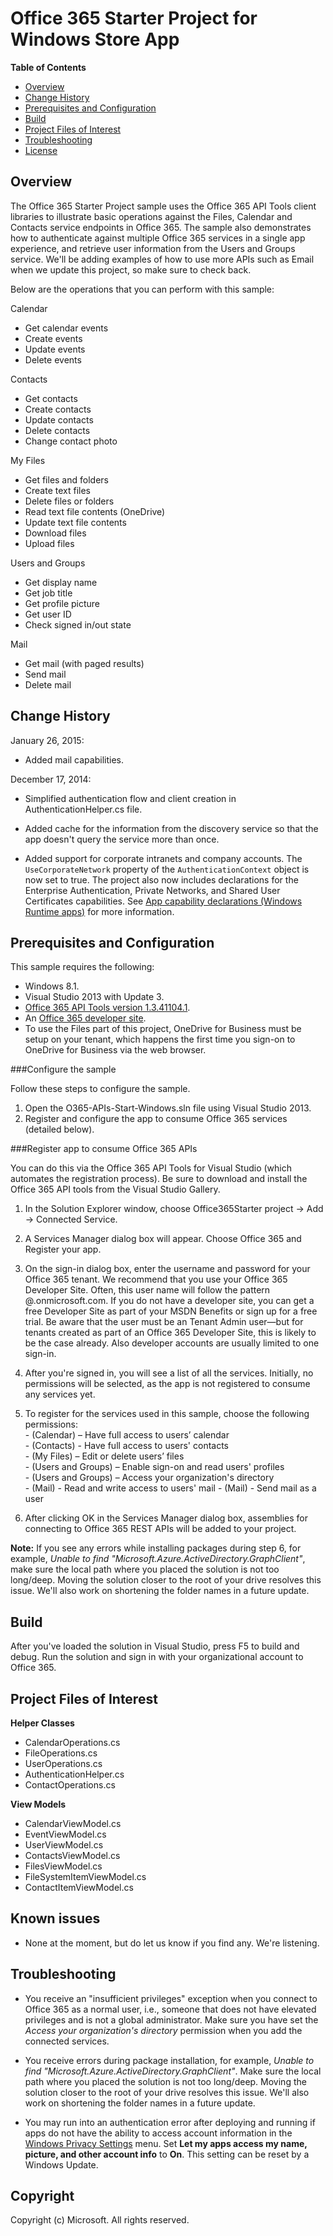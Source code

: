 # Office 365 Starter Project for Windows Store App #

**Table of Contents**

- [Overview](#overview)
- [Change History](#changehistory)
- [Prerequisites and Configuration](#prerequisites)
- [Build](#build)
- [Project Files of Interest](#project)
- [Troubleshooting](#troubleshooting)
- [License](https://github.com/OfficeDev/Office-365-APIs-Starter-Project-for-Windows/blob/master/LICENSE.txt)

## Overview ##

The Office 365 Starter Project sample uses the Office 365 API Tools client libraries to illustrate basic operations against the Files, Calendar and Contacts service endpoints in Office 365.
The sample also demonstrates how to authenticate against multiple Office 365 services in a single app experience, and retrieve user information from the Users and Groups service.
We'll be adding examples of how to use more APIs such as Email when we update this project, so make sure to check back.

Below are the operations that you can perform with this sample:

Calendar  
  - Get calendar events  
  - Create events  
  - Update events  
  - Delete events  

Contacts  
  - Get contacts  
  - Create contacts  
  - Update contacts  
  - Delete contacts  
  - Change contact photo  

My Files  
  - Get files and folders  
  - Create text files  
  - Delete files or folders  
  - Read text file contents (OneDrive)  
  - Update text file contents  
  - Download files  
  - Upload files  

Users and Groups  
  - Get display name  
  - Get job title  
  - Get profile picture  
  - Get user ID  
  - Check signed in/out state  
	
Mail  
  - Get mail (with paged results)  
  - Send mail  
  - Delete mail  

<a name="changehistory"></a>
## Change History ##
January 26, 2015:

- Added mail capabilities.


December 17, 2014:

- Simplified authentication flow and client creation in AuthenticationHelper.cs file.

- Added cache for the information from the discovery service so that the app doesn't query the service more than once.

- Added support for corporate intranets and company accounts. The `UseCorporateNetwork` property of the `AuthenticationContext` object is now set to true. The project also now includes declarations for the Enterprise Authentication, Private Networks, and Shared User Certificates capabilities. See [App capability declarations (Windows Runtime apps)](http://aka.ms/vaha2s) for more information.

<a name="prerequisites"></a>

## Prerequisites and Configuration ##

This sample requires the following:  

  - Windows 8.1.  
  - Visual Studio 2013 with Update 3.  
  - [Office 365 API Tools version 1.3.41104.1](http://aka.ms/k0534n).  
  - An [Office 365 developer site](http://aka.ms/ro9c62).  
  - To use the Files part of this project, OneDrive for Business must be setup on your tenant, which happens the first time you sign-on to OneDrive for Business via the web browser.

###Configure the sample

Follow these steps to configure the sample.

   1. Open the O365-APIs-Start-Windows.sln file using Visual Studio 2013.
   2. Register and configure the app to consume Office 365 services (detailed below).

###Register app to consume Office 365 APIs

You can do this via the Office 365 API Tools for Visual Studio (which automates the registration process). Be sure to download and install the Office 365 API tools from the Visual Studio Gallery.

   1. In the Solution Explorer window, choose Office365Starter project -> Add -> Connected Service.
   2. A Services Manager dialog box will appear. Choose Office 365 and Register your app.
   3. On the sign-in dialog box, enter the username and password for your Office 365 tenant. We recommend that you use your Office 365 Developer Site. Often, this user name will follow the pattern <your-name>@<tenant-name>.onmicrosoft.com. If you do not have a developer site, you can get a free Developer Site as part of your MSDN Benefits or sign up for a free trial. Be aware that the user must be an Tenant Admin user—but for tenants created as part of an Office 365 Developer Site, this is likely to be the case already. Also developer accounts are usually limited to one sign-in.
   4. After you're signed in, you will see a list of all the services. Initially, no permissions will be selected, as the app is not registered to consume any services yet. 
   5. To register for the services used in this sample, choose the following permissions:  
   	- (Calendar) – Have full access to users’ calendar  
	- (Contacts) - Have full access to users' contacts  
	- (My Files) – Edit or delete users’ files  
	- (Users and Groups) – Enable sign-on and read users' profiles  
	- (Users and Groups) – Access your organization's directory  
	- (Mail) - Read and write access to users' mail
	- (Mail) - Send mail as a user
  
   6. After clicking OK in the Services Manager dialog box, assemblies for connecting to Office 365 REST APIs will be added to your project.

**Note:** If you see any errors while installing packages during step 6, for example, *Unable to find "Microsoft.Azure.ActiveDirectory.GraphClient"*, make sure the local path where you placed the solution is not too long/deep. Moving the solution closer to the root of your drive resolves this issue. We'll also work on shortening the folder names in a future update.      

## Build ##

After you've loaded the solution in Visual Studio, press F5 to build and debug.
Run the solution and sign in with your organizational account to Office 365.

<a name="project"></a>
## Project Files of Interest ##

**Helper Classes**  
   - CalendarOperations.cs  
   - FileOperations.cs  
   - UserOperations.cs  
   - AuthenticationHelper.cs  
   - ContactOperations.cs  

**View Models**  
   - CalendarViewModel.cs  
   - EventViewModel.cs  
   - UserViewModel.cs  
   - ContactsViewModel.cs  
   - FilesViewModel.cs  
   - FileSystemItemViewModel.cs  
   - ContactItemViewModel.cs  

## Known issues ##



- None at the moment, but do let us know if you find any. We're listening. 

## Troubleshooting ##



- You receive an "insufficient privileges" exception when you connect to Office 365 as a normal user, i.e., someone that does not have elevated privileges and is not a global administrator. Make sure you have set the *Access your organization's directory* permission when you add the connected services.




- You receive errors during package installation, for example, *Unable to find "Microsoft.Azure.ActiveDirectory.GraphClient"*. Make sure the local path where you placed the solution is not too long/deep. Moving the solution closer to the root of your drive resolves this issue. We'll also work on shortening the folder names in a future update.  



- You may run into an authentication error after deploying and running if apps do not have the ability to access account information in the [Windows Privacy Settings](http://aka.ms/gqqx6p) menu. Set **Let my apps access my name, picture, and other account info** to **On**. This setting can be reset by a Windows Update. 


## Copyright ##

Copyright (c) Microsoft. All rights reserved.

